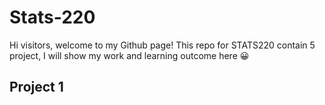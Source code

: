 # Stats-220
Hi visitors, welcome to my Github page!
This repo for STATS220 contain 5 project, I will show my work and learning outcome here :grinning:

## Project 1
